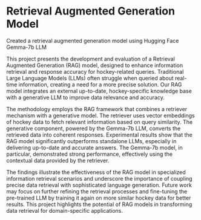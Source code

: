 # Retrieval Augmented Generation Model     
     
Created a retrieval augmented generation model using Hugging Face Gemma-7b LLM   
    
This project presents the development and evaluation of a Retrieval Augmented Generation (RAG) model, designed to enhance information retrieval and response accuracy for hockey-related queries. Traditional Large Language Models (LLMs) often struggle when queried about real-time information, creating a need for a more precise solution. Our RAG model integrates an external up-to-date, hockey-specific knowledge base with a generative LLM to improve data relevance and accuracy.

The methodology employs the RAG framework that combines a retriever mechanism with a generative model. The retriever uses vector embeddings of hockey data to fetch relevant information based on query similarity. The generative component, powered by the Gemma-7b LLM, converts the retrieved data into coherent responses. Experimental results show that the RAG model significantly outperforms standalone LLMs, especially in delivering up-to-date and accurate answers. The Gemma-7b model, in particular, demonstrated strong performance, effectively using the contextual data provided by the retriever.

The findings illustrate the effectiveness of the RAG model in specialized information retrieval scenarios and underscore the importance of coupling precise data retrieval with sophisticated language generation. Future work may focus on further refining the retrieval processes and fine-tuning the pre-trained LLM by training it again on more similar hockey data for better results. This project highlights the potential of RAG models in transforming data retrieval for domain-specific applications.

